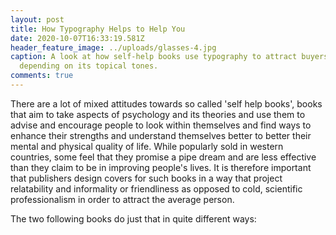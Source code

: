 ```yaml
---
layout: post
title: How Typography Helps to Help You
date: 2020-10-07T16:33:19.581Z
header_feature_image: ../uploads/glasses-4.jpg
caption: A look at how self-help books use typography to attract buyers
  depending on its topical tones.
comments: true
---
```

There are a lot of mixed attitudes towards so called 'self help books', books that aim to take aspects of psychology and its theories and use them to advise and encourage people to look within themselves and find ways to enhance their strengths and understand themselves better to better their mental and physical quality of life. While popularly sold in western countries, some feel that they promise a pipe dream and are less effective than they claim to be in improving people's lives. It is therefore important that publishers design covers for such books in a way that project relatability and informality or friendliness as opposed to cold, scientific professionalism in order to attract the average person.

The two following books do just that in quite different ways:

![]()